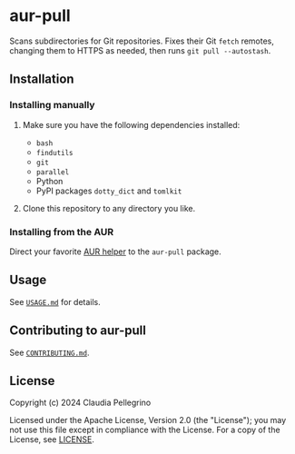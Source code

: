 # aur-pull

Scans subdirectories for Git repositories. Fixes their Git `fetch`
remotes, changing them to HTTPS as needed, then runs
`git pull --autostash`.

## Installation

### Installing manually

1. Make sure you have the following dependencies installed:

    - `bash`
    - `findutils`
    - `git`
    - `parallel`
    - Python
    - PyPI packages `dotty_dict` and `tomlkit`

2. Clone this repository to any directory you like.

### Installing from the AUR

Direct your favorite
[AUR helper](https://wiki.archlinux.org/title/AUR_helpers) to the
`aur-pull` package.

## Usage

See [`USAGE.md`](https://github.com/claui/aur-pull/blob/main/USAGE.md) for details.

## Contributing to aur-pull

See [`CONTRIBUTING.md`](https://github.com/claui/aur-pull/blob/main/CONTRIBUTING.md).

## License

Copyright (c) 2024 Claudia Pellegrino

Licensed under the Apache License, Version 2.0 (the "License");
you may not use this file except in compliance with the License.
For a copy of the License, see [LICENSE](LICENSE).
